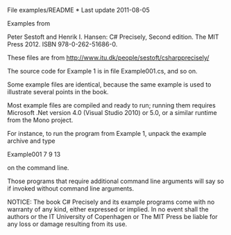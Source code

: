 File examples/README * Last update 2011-08-05

Examples from 

  Peter Sestoft and Henrik I. Hansen: 
  C# Precisely, Second edition. The MIT Press 2012. ISBN 978-0-262-51686-0.

These files are from http://www.itu.dk/people/sestoft/csharpprecisely/

The source code for Example 1 is in file Example001.cs, and so on.

Some example files are identical, because the same example is used to
illustrate several points in the book.

Most example files are compiled and ready to run; running them
requires Microsoft .Net version 4.0 (Visual Studio 2010) or 5.0, or a
similar runtime from the Mono project.

For instance, to run the program from Example 1, unpack the example
archive and type

   Example001 7 9 13

on the command line.

Those programs that require additional command line arguments will say
so if invoked without command line arguments.

NOTICE: The book C# Precisely and its example programs come with no
warranty of any kind, either expressed or implied.  In no event shall
the authors or the IT University of Copenhagen or The MIT Press be
liable for any loss or damage resulting from its use.
